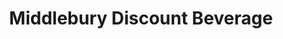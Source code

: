 ---
title: "Middlebury Discount Beverage"
url: /middlebury/middlebury-discount-beverage/
shop: alcohol
---